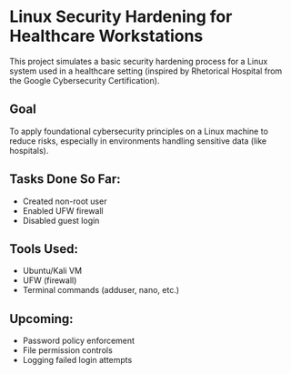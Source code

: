 # Linux Security Hardening for Healthcare Workstations

This project simulates a basic security hardening process for a Linux system used in a healthcare setting (inspired by Rhetorical Hospital from the Google Cybersecurity Certification).

## Goal
To apply foundational cybersecurity principles on a Linux machine to reduce risks, especially in environments handling sensitive data (like hospitals).

## Tasks Done So Far:
- Created non-root user
- Enabled UFW firewall
- Disabled guest login

## Tools Used:
- Ubuntu/Kali VM
- UFW (firewall)
- Terminal commands (adduser, nano, etc.)

## Upcoming:
- Password policy enforcement
- File permission controls
- Logging failed login attempts

